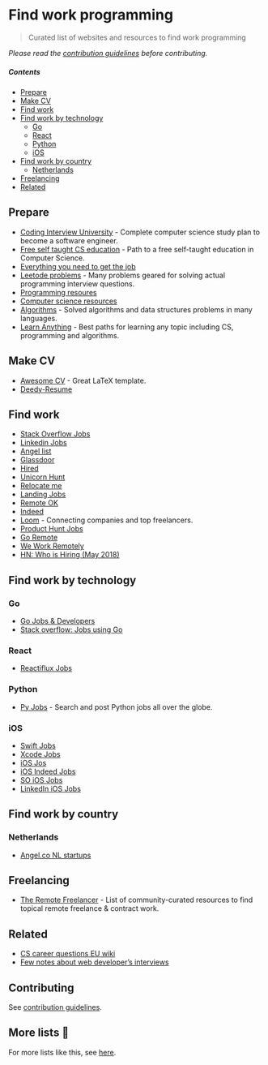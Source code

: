 # Find work programming
> Curated list of websites and resources to find work programming

*Please read the [contribution guidelines](CONTRIBUTING.md#readme) before contributing.*

##### Contents
- [Prepare](#prepare)
- [Make CV](#make-cv)
- [Find work](#find-work)
- [Find work by technology](#find-work-by-technology)
	- [Go](#go)
	- [React](#react)
	- [Python](#python)
	- [iOS](#ios)
- [Find work by country](#find-work-by-country)
	- [Netherlands](#netherlands)
- [Freelancing](#freelancing)
- [Related](#related)

## Prepare
- [Coding Interview University](https://github.com/jwasham/coding-interview-university) - Complete computer science study plan to become a software engineer.
- [Free self taught CS education](https://github.com/ossu/computer-science) - Path to a free self-taught education in Computer Science.
- [Everything you need to get the job](https://github.com/kdn251/interviews)
- [Leetode problems](https://leetcode.com) - Many problems geared for solving actual programming interview questions.
- [Programming resoures](https://learn-anything.xyz/1751)
- [Computer science resources](https://learn-anything.xyz/353)
- [Algorithms](https://github.com/marcosfede/algorithms) - Solved algorithms and data structures problems in many languages.
- [Learn Anything](https://learn-anything.xyz) - Best paths for learning any topic including CS, programming and algorithms.

## Make CV
- [Awesome CV](https://github.com/posquit0/Awesome-CV) - Great LaTeX template.
- [Deedy-Resume](https://github.com/deedy/Deedy-Resume)

## Find work
- [Stack Overflow Jobs](https://stackoverflow.com/jobs)
- [Linkedin Jobs](https://www.linkedin.com/jobs/)
- [Angel list](https://angel.co/jobs)
- [Glassdoor](https://www.glassdoor.com)
- [Hired](https://hired.com/)
- [Unicorn Hunt](https://unicornhunt.io/)
- [Relocate me](https://relocate.me/)
- [Landing Jobs](https://landing.jobs/)
- [Remote OK](https://remoteok.io)
- [Indeed](https://www.indeed.com)
- [Loom](http://www.loom.co/) - Connecting companies and top freelancers.
- [Product Hunt Jobs](https://www.producthunt.com/jobs)
- [Go Remote](https://goremote.io/)
- [We Work Remotely](https://weworkremotely.com/)
- [HN: Who is Hiring (May 2018)](https://news.ycombinator.com/item?id=16967543)

## Find work by technology
### Go
- [Go Jobs & Developers](https://www.golangprojects.com)
- [Stack overflow: Jobs using Go](https://stackoverflow.com/jobs/developer-jobs-using-go?med=site-ui&ref=tag-page_go)

### React
- [Reactiflux Jobs](http://jobs.reactiflux.com/)

### Python
- [Py Jobs](http://www.pyjobs.xyz/) - Search and post Python jobs all over the globe.

### iOS
- [Swift Jobs](https://www.natashatherobot.com/swift-jobs/)
- [Xcode Jobs](https://twitter.com/xcodejobs)
- [iOS Jos](https://iosjobs.io/)
- [iOS Indeed Jobs](https://www.indeed.com/q-iOS-developer-jobs.html)
- [SO iOS Jobs](https://stackoverflow.com/jobs?q=ios)
- [LinkedIn iOS Jobs](https://www.linkedin.com/jobs/ios-developer-jobs/)

## Find work by country
### Netherlands
- [Angel.co NL startups](https://angel.co/netherlands)

## Freelancing
- [The Remote Freelancer](https://github.com/engineerapart/TheRemoteFreelancer) - List of community-curated resources to find topical remote freelance & contract work.

## Related
- [CS career questions EU wiki](https://www.reddit.com/r/cscareerquestionsEU/wiki/index)
- [Few notes about web developer’s interviews](http://blog.sapegin.me/all/coding-interview)

## Contributing
See [contribution guidelines](CONTRIBUTING.md#readme).

## More lists 📝
For more lists like this, see [here](https://github.com/learn-anything/curated-lists#readme).